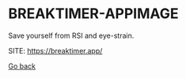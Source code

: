 # BREAKTIMER-APPIMAGE
 
 Save yourself from RSI and eye-strain.
 
 SITE: https://breaktimer.app/

 [Go back](https://portable-linux-apps.github.io/apps.html)
